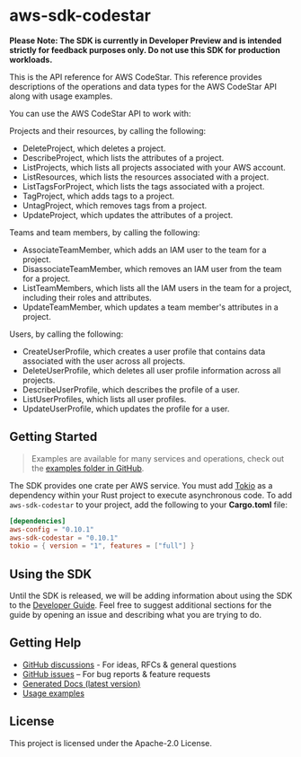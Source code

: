 # aws-sdk-codestar

**Please Note: The SDK is currently in Developer Preview and is intended strictly for
feedback purposes only. Do not use this SDK for production workloads.**

This is the API reference for AWS CodeStar. This reference provides descriptions of the operations and data types for the AWS CodeStar API along with usage examples.

You can use the AWS CodeStar API to work with:

Projects and their resources, by calling the following:
  - DeleteProject, which deletes a project.
  - DescribeProject, which lists the attributes of a project.
  - ListProjects, which lists all projects associated with your AWS account.
  - ListResources, which lists the resources associated with a project.
  - ListTagsForProject, which lists the tags associated with a project.
  - TagProject, which adds tags to a project.
  - UntagProject, which removes tags from a project.
  - UpdateProject, which updates the attributes of a project.

Teams and team members, by calling the following:
  - AssociateTeamMember, which adds an IAM user to the team for a project.
  - DisassociateTeamMember, which removes an IAM user from the team for a project.
  - ListTeamMembers, which lists all the IAM users in the team for a project, including their roles and attributes.
  - UpdateTeamMember, which updates a team member's attributes in a project.

Users, by calling the following:
  - CreateUserProfile, which creates a user profile that contains data associated with the user across all projects.
  - DeleteUserProfile, which deletes all user profile information across all projects.
  - DescribeUserProfile, which describes the profile of a user.
  - ListUserProfiles, which lists all user profiles.
  - UpdateUserProfile, which updates the profile for a user.

## Getting Started

> Examples are available for many services and operations, check out the
> [examples folder in GitHub](https://github.com/awslabs/aws-sdk-rust/tree/main/examples).

The SDK provides one crate per AWS service. You must add [Tokio](https://crates.io/crates/tokio)
as a dependency within your Rust project to execute asynchronous code. To add `aws-sdk-codestar` to
your project, add the following to your **Cargo.toml** file:

```toml
[dependencies]
aws-config = "0.10.1"
aws-sdk-codestar = "0.10.1"
tokio = { version = "1", features = ["full"] }
```

## Using the SDK

Until the SDK is released, we will be adding information about using the SDK to the
[Developer Guide](https://docs.aws.amazon.com/sdk-for-rust/latest/dg/welcome.html). Feel free to suggest
additional sections for the guide by opening an issue and describing what you are trying to do.

## Getting Help

* [GitHub discussions](https://github.com/awslabs/aws-sdk-rust/discussions) - For ideas, RFCs & general questions
* [GitHub issues](https://github.com/awslabs/aws-sdk-rust/issues/new/choose) – For bug reports & feature requests
* [Generated Docs (latest version)](https://awslabs.github.io/aws-sdk-rust/)
* [Usage examples](https://github.com/awslabs/aws-sdk-rust/tree/main/examples)

## License

This project is licensed under the Apache-2.0 License.

